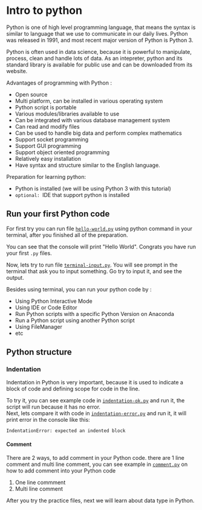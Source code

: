 # Intro to python

Python is one of high level programming language, that means the syntax is similar to language that we use to communicate in our daily lives. Python was released in 1991, and most recent major version of Python is Python 3.

Python is often used in data science, because it is powerful to manipulate, process, clean and handle lots of data. As an intepreter, python and its standard library is available for public use and can be downloaded from its website.

Advantages of programming with Python :
- Open source
- Multi platform, can be installed in various operating system
- Python script is portable
- Various modules/libraries available to use
- Can be integrated with various database management system
- Can read and modify files
- Can be used to handle big data and perform complex mathematics
- Support socket programming
- Support GUI programming
- Support object oriented programming
- Relatively easy installation
- Have syntax and structure similar to the English language.

Preparation for learning python:
- Python is installed (we will be using Python 3 with this tutorial)
- `optional: `IDE that support python is installed

## Run your first Python code
For first try you can run file [`hello-world.py`](https://github.com/noviirna/learn-python/blob/master/0_intro/hello-world.py) using python command in your terminal, after you finished all of the preparation.  
  
You can see that the console will print "Hello World". Congrats you have run your first `.py` files.  
  
Now, lets try to run file [`terminal-input.py`](https://github.com/noviirna/learn-python/blob/master/0_intro/terminal-input.py). You will see prompt in the terminal that ask you to input something. Go try to input it, and see the output.

Besides using terminal, you can run your python code by :
- Using Python Interactive Mode
- Using IDE or Code Editor
- Run Python scripts with a specific Python Version on Anaconda
- Run a Python script using another Python script
- Using FileManager
- etc

## Python structure
### Indentation
Indentation in Python is very important, because it is used to indicate a block of code and defining scope for code in the line.

To try it, you can see example code in [`indentation-ok.py`](https://github.com/noviirna/learn-python/blob/master/0_intro/indentation-ok.py) and run it, the script will run because it has no error.  
Next, lets compare it with code in [`indentation-error.py`](https://github.com/noviirna/learn-python/blob/master/0_intro/indentation-error.py) and run it, it will print error in the console like this:
```
IndentationError: expected an indented block
```
#### Comment
There are 2 ways, to add comment in your Python code. there are 1 line comment and multi line comment, you can see example in [`comment.py`](https://github.com/noviirna/learn-python/blob/master/0_intro/comment.py) on how to add comment into your Python code
1. One line commment
2. Multi line comment

After you try the practice files, next we will learn about data type in Python.